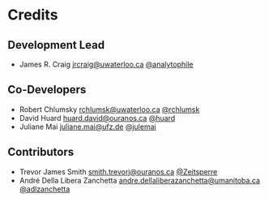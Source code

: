 # Credits

## Development Lead

* James R. Craig <jrcraig@uwaterloo.ca> [@analytophile](https://github.com/analytophile)

## Co-Developers

* Robert Chlumsky <rchlumsk@uwaterloo.ca> [@rchlumsk](https://github.com/rchlumsk)
* David Huard <huard.david@ouranos.ca> [@huard](https://github.com/huard)
* Juliane Mai <juliane.mai@ufz.de> [@julemai](https://github.com/julemai)

## Contributors

* Trevor James Smith <smith.trevorj@ouranos.ca> [@Zeitsperre](https://github.com/Zeitsperre)
* André Della Libera Zanchetta <andre.dellaliberazanchetta@umanitoba.ca> [@adlzanchetta](https://github.com/adlzanchetta)
